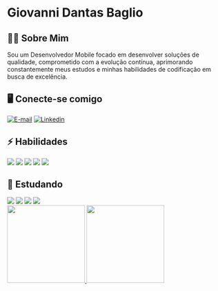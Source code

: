 # Giovanni Dantas Baglio

## 🧑‍💻 Sobre Mim
Sou um Desenvolvedor Mobile focado em desenvolver soluções de qualidade, comprometido com a evolução contínua, aprimorando constantemente meus estudos e minhas habilidades de codificação em busca de excelência.

## 🖥️ Conecte-se comigo 
[![E-mail](https://img.shields.io/badge/-Email-000?style=for-the-badge&logo=microsoft-outlook&logoColor=E94D5F)](mailto:giobaglio@hotmail.com)
[![Linkedin](https://img.shields.io/badge/-LinkedIn-000?style=for-the-badge&logo=linkedin&logoColor=30A3DC)](www.linkedin.com/in/giovanni-baglio)

## ⚡ Habilidades

<div>
  <img src ="https://img.shields.io/badge/Android-3DDC84?style=for-the-badge&logo=android&logoColor=white">
  <img src="https://img.shields.io/badge/Java-ED8B00?style=for-the-badge&logo=java&logoColor=white">
 <img src="https://img.shields.io/badge/Kotlin-0095D5?&style=for-the-badge&logo=kotlin&logoColor=white">
 <img src ="https://img.shields.io/badge/git-%23F05033.svg?style=for-the-badge&logo=git&logoColor=white">
 <img src ="https://img.shields.io/badge/SQLite-000?style=for-the-badge&logo=sqlite&logoColor=07405E">
</div>

## 🧠 Estudando

<div>
  <img src ="https://img.shields.io/badge/JavaScript-F7DF1E?style=for-the-badge&logo=javascript&logoColor=black">
  <img src="https://img.shields.io/badge/TypeScript-007ACC?style=for-the-badge&logo=typescript&logoColor=white">
 <img src="https://img.shields.io/badge/React_Native-20232A?style=for-the-badge&logo=react&logoColor=61DAFB">
 <img src ="https://img.shields.io/badge/spring-%236DB33F.svg?style=for-the-badge&logo=spring&logoColor=white">
 
</div>

 <div>
  <a href="https://github.com/GioDesenvovedor">
  <img height="180em" src="https://github-readme-stats.vercel.app/api?username=GioDesenvovedor&show_icons=true&theme=dracula&include_all_commits=true&count_private=true"/>
  <img height="180em" src="https://github-readme-stats.vercel.app/api/top-langs/?username=GioDesenvovedor&layout=compact&langs_count=16&theme=dracula"/>
</div>


